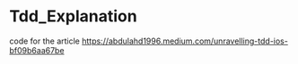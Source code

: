 # Tdd_Explanation
code for the article https://abdulahd1996.medium.com/unravelling-tdd-ios-bf09b6aa67be
